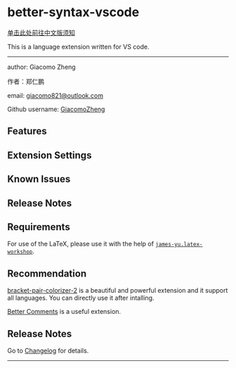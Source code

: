 # better-syntax-vscode

[单击此处前往中文版须知](documents/中文说明/README)

This is a language extension written for VS code.

---

author: Giacomo Zheng

作者：郑仁鹏

email: giacomo821@outlook.com

Github username: [GiacomoZheng](https://github.com/GiacomoZheng/better-syntax-vscode.git)

## Features

## Extension Settings

## Known Issues

## Release Notes

## Requirements

For use of the LaTeX, please use it with the help of [`james-yu.latex-workshop`](https://marketplace.visualstudio.com/items?itemName=james-yu.latex-workshop).

## Recommendation

[bracket-pair-colorizer-2](https://marketplace.visualstudio.com/items?itemName=CoenraadS.bracket-pair-colorizer-2) is a beautiful and powerful extension and it support all languages. You can directly use it after intalling.

[Better Comments](https://marketplace.visualstudio.com/items?itemName=aaron-bond.better-comments) is a useful extension.
<!-- , but it (2.0.2) doesn't support gm directly. In the latest version of `gm` (`1.0.5`), I build in the function of the `better comments` into the sytnax, with the help of some other configurations. -->

## Release Notes

Go to [Changelog](CHANGELOG.md) for details.

---
